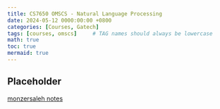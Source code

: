 ```yaml
---
title: CS7650 OMSCS - Natural Language Processing
date: 2024-05-12 0000:00:00 +0800
categories: [Courses, Gatech]
tags: [courses, omscs]     # TAG names should always be lowercase
math: true
toc: true
mermaid: true
---
```


## Placeholder

[monzersaleh notes](https://monzersaleh.github.io/GeorgiaTech/CS7650_NLP.html)

